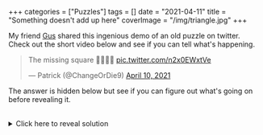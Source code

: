 +++
categories = ["Puzzles"]
tags = []
date = "2021-04-11"
title = "Something doesn't add up here"
coverImage = "/img/triangle.jpg"
+++

My friend [Gus](https://twitter.com/gusthema) shared this ingenious demo of an old puzzle on twitter. Check out the short video below and see if you can tell what's happening.

<!--more-->

<blockquote class="twitter-tweet"><p lang="en" dir="ltr">The missing square 🤔🤷🏼‍♂️ <a href="https://t.co/n2x0EWxtVe">pic.twitter.com/n2x0EWxtVe</a></p>&mdash; Patrick (@ChangeOrDie9) <a href="https://twitter.com/ChangeOrDie9/status/1380976626876436483?ref_src=twsrc%5Etfw">April 10, 2021</a></blockquote> <script async src="https://platform.twitter.com/widgets.js" charset="utf-8"></script>

The answer is hidden below but see if you can figure out what's going on before revealing it.

<br>

<details>
  <summary>Click here to reveal solution</summary>

Notice how in both configurations, the two triangles are lined up such that their long edges (a.k.a. their hypotenuses) seem to be perfectly aligned. But do they form a straight line? One way to check is to compute the slope of the two hypotenuses. If they really form a straight line, they must have the same slope.

You may recall from high school math that we calculate the slope of a line by choosing any two points on the line and calculating the change in the y axis divided by the change in the x axis (in the old days, we called this rise over run). Let's do that for each of these two triangles.

The larger one, let's call it triangle A, is 8 units tall by 3 units wide which gives a slope of <sup>8</sup>&frasl;<sub>3</sub>, or 2<sup>2</sup>&frasl;<sub>3</sub>. The smaller one, which we'll call triangle B, is 5 units tall by 2 units wide, which gives a slope of 2<sup>1</sup>&frasl;<sub>2</sub>. So they have different slopes, which gives us a clue as to what's happening here.

Because they don't form a straight line, in the starting configuration, the aggregate hypotenuse bends slightly inward, and in the second configuration the line bends slightly outward. How much area in the aggregate triangle does that bending account for? You guessed it, exactly one unit, which is why the second configuration seems to be missing an interior square.

Ok, that's a lot of words but can we use math to verify this claim? In the words of famous mathematician, [Bob the Builder](https://www.youtube.com/watch?v=qtgA9w5vHp8), "Yes, we can!"

Let's start by calculating the area of the rectangles (simply count the squares):

- area(rect A) = 8
- area(rect B) = 7
- area(both) = 8 + 7 = 15 square units

Now let's calculate the area of the triangles (formula: one-half base times height):

- area(triangle A) = .5 (8 * 3) = .5 * 24 = 12 
- area(triangle B) = .5 (5 * 2) = .5 * 10 = 5
- area(both) = 12 + 5 = 17 square units

So, no matter how you arrange these four shapes, the total area they cover is 15 + 17 = 32 square units.

Now let's calculate the area of the triangle we're trying to cover (you have to watch the video carefully to see this, but the red shaded triangle is 13 by 5, so...

- area(covered triangle) = .5 (13 * 5) = .5 * 65 = 32.5

This tells us something important: the total area of the shapes we're using to cover the background triangle is exactly one-half of a square unit smaller than the red triangle we're trying to cover! This difference of one-half of a unit must be the area lost or gained by the bend in the hypotenuse. When we go from bending inward to bending outward, we gain two of these one-half units, which is one full unit. That one extra unit added into the outer "bulge" of the hypotenuse is perfectly compensated for by the inteior "missing" square.
</details>
